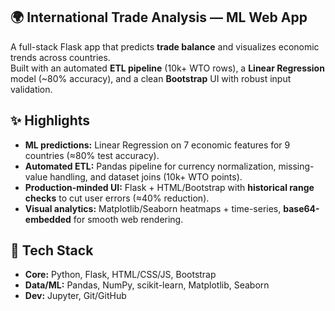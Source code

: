 ## 🌍 International Trade Analysis — ML Web App

A full-stack Flask app that predicts **trade balance** and visualizes economic trends across countries.  
Built with an automated **ETL pipeline** (10k+ WTO rows), a **Linear Regression** model (~80% accuracy), and a clean **Bootstrap** UI with robust input validation.



## ✨ Highlights

- **ML predictions:** Linear Regression on 7 economic features for 9 countries (≈80% test accuracy).
- **Automated ETL:** Pandas pipeline for currency normalization, missing-value handling, and dataset joins (10k+ WTO points).
- **Production-minded UI:** Flask + HTML/Bootstrap with **historical range checks** to cut user errors (≈40% reduction).
- **Visual analytics:** Matplotlib/Seaborn heatmaps + time-series, **base64-embedded** for smooth web rendering.



## 🧰 Tech Stack

- **Core:** Python, Flask, HTML/CSS/JS, Bootstrap  
- **Data/ML:** Pandas, NumPy, scikit-learn, Matplotlib, Seaborn  
- **Dev:** Jupyter, Git/GitHub
